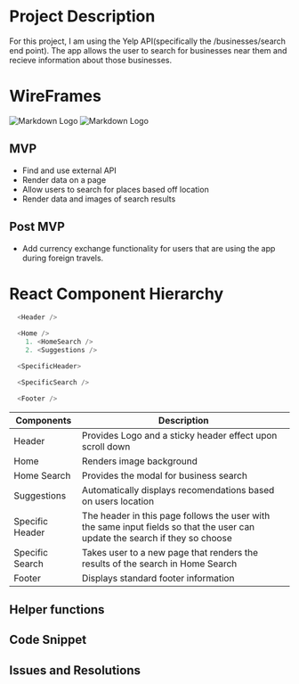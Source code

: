 # Project Description 
For this project, I am using the Yelp API(specifically the /businesses/search end point). The app allows the user to search for businesses near them and recieve information about those businesses. 



# WireFrames
![Markdown Logo](https://i.imgur.com/WoKJaYh.png)
![Markdown Logo](https://i.imgur.com/St0QxM8.png)


## MVP
* Find and use external API
* Render data on a page
* Allow users to search for places based off location
* Render data and images of search results

## Post MVP
* Add currency exchange functionality for users that are using the app during foreign travels.

# React Component Hierarchy
```javascript
  <Header />

  <Home />
    1. <HomeSearch />
    2. <Suggestions />

  <SpecificHeader>

  <SpecificSearch />

  <Footer />
```

| Components | Description  |
| -------- | -------------- |
| Header   | Provides Logo and a sticky header effect upon scroll down |
| Home     | Renders image background|
| Home Search | Provides the modal for business search |
| Suggestions | Automatically displays recomendations based on users location |
| Specific Header | The header in this page follows the user with the same input fields so that the user can update the search if they so choose |     
| Specific Search | Takes user to a new page that renders the results of the search in Home Search |
| Footer | Displays standard footer information                               |

## Helper functions

## Code Snippet

## Issues and Resolutions


